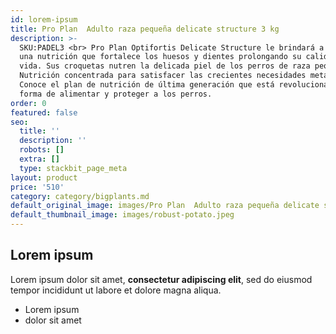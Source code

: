 ```yaml
---
id: lorem-ipsum
title: Pro Plan  Adulto raza pequeña delicate structure 3 kg
description: >-
  SKU:PADEL3 <br> Pro Plan Optifortis Delicate Structure le brindará a tu perro
  una nutrición que fortalece los huesos y dientes prolongando su calidad de
  vida. Sus croquetas nutren la delicada piel de los perros de raza pequeña.
  Nutrición concentrada para satisfacer las crecientes necesidades metabólicas.
  Conoce el plan de nutrición de última generación que está revolucionando la
  forma de alimentar y proteger a los perros.
order: 0
featured: false
seo:
  title: ''
  description: ''
  robots: []
  extra: []
  type: stackbit_page_meta
layout: product
price: '510'
category: category/bigplants.md
default_original_image: images/Pro Plan  Adulto raza pequeña delicate structure.jpeg
default_thumbnail_image: images/robust-potato.jpeg
---
```

## Lorem ipsum

Lorem ipsum dolor sit amet, **consectetur adipiscing elit**, sed do eiusmod tempor incididunt ut labore et dolore magna aliqua.

- Lorem ipsum
- dolor sit amet